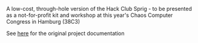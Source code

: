 A low-cost, through-hole version of the Hack Club Sprig - to be presented as a not-for-profit kit and workshop at this year's Chaos Computer Congress in Hamburg (38C3)

See [here](https://github.com/hackclub/sprig/blob/main/README.md) for the original project documentation
